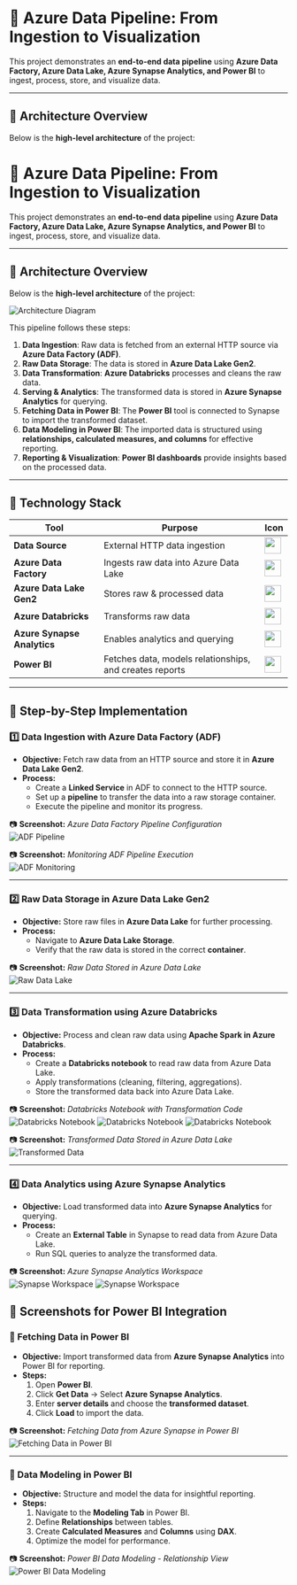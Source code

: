 # 🚀 Azure Data Pipeline: From Ingestion to Visualization

This project demonstrates an **end-to-end data pipeline** using **Azure Data Factory, Azure Data Lake, Azure Synapse Analytics, and Power BI** to ingest, process, store, and visualize data.

---

## 📌 Architecture Overview

Below is the **high-level architecture** of the project:

# 🚀 Azure Data Pipeline: From Ingestion to Visualization

This project demonstrates an **end-to-end data pipeline** using **Azure Data Factory, Azure Data Lake, Azure Synapse Analytics, and Power BI** to ingest, process, store, and visualize data.

---

## 📌 Architecture Overview

Below is the **high-level architecture** of the project:

![Architecture Diagram](screenshots/Architecture_Diagram.png)

This pipeline follows these steps:
1. **Data Ingestion**: Raw data is fetched from an external HTTP source via **Azure Data Factory (ADF)**.
2. **Raw Data Storage**: The data is stored in **Azure Data Lake Gen2**.
3. **Data Transformation**: **Azure Databricks** processes and cleans the raw data.
4. **Serving & Analytics**: The transformed data is stored in **Azure Synapse Analytics** for querying.
5. **Fetching Data in Power BI**: The **Power BI** tool is connected to Synapse to import the transformed dataset.
6. **Data Modeling in Power BI**: The imported data is structured using **relationships, calculated measures, and columns** for effective reporting.
7. **Reporting & Visualization**: **Power BI dashboards** provide insights based on the processed data.

---

## 🔹 **Technology Stack**

| Tool                     | Purpose                                      | Icon |
|--------------------------|----------------------------------------------|------|
| **Data Source**           | External HTTP data ingestion                | <img src="icons/http.png" width="30" height="30" /> |
| **Azure Data Factory**    | Ingests raw data into Azure Data Lake        | <img src="icons/adf.png" width="30" height="30" /> |
| **Azure Data Lake Gen2**  | Stores raw & processed data                  | <img src="icons/data_lake.png" width="30" height="30" /> |
| **Azure Databricks**      | Transforms raw data                         | <img src="icons/databricks.png" width="30" height="30" /> |
| **Azure Synapse Analytics** | Enables analytics and querying             | <img src="icons/Synapse.png"  height="30" /> |
| **Power BI**              | Fetches data, models relationships, and creates reports | <img src="icons/powerbi.png" width="30" height="30" /> |


---


## 🚀 Step-by-Step Implementation

### 1️⃣ Data Ingestion with Azure Data Factory (ADF)
- **Objective:** Fetch raw data from an HTTP source and store it in **Azure Data Lake Gen2**.
- **Process:**
  - Create a **Linked Service** in ADF to connect to the HTTP source.
  - Set up a **pipeline** to transfer the data into a raw storage container.
  - Execute the pipeline and monitor its progress.

📷 **Screenshot:** *Azure Data Factory Pipeline Configuration*  
![ADF Pipeline](screenshots/adf_pipeline.png)

📷 **Screenshot:** *Monitoring ADF Pipeline Execution*  
![ADF Monitoring](screenshots/adf_monitoring.png)

---

### 2️⃣ Raw Data Storage in Azure Data Lake Gen2
- **Objective:** Store raw files in **Azure Data Lake** for further processing.
- **Process:**
  - Navigate to **Azure Data Lake Storage**.
  - Verify that the raw data is stored in the correct **container**.

📷 **Screenshot:** *Raw Data Stored in Azure Data Lake*  
![Raw Data Lake](screenshots/raw_data_lake.png)

---

### 3️⃣ Data Transformation using Azure Databricks
- **Objective:** Process and clean raw data using **Apache Spark in Azure Databricks**.
- **Process:**
  - Create a **Databricks notebook** to read raw data from Azure Data Lake.
  - Apply transformations (cleaning, filtering, aggregations).
  - Store the transformed data back into Azure Data Lake.

📷 **Screenshot:** *Databricks Notebook with Transformation Code*  
![Databricks Notebook](screenshots/databricks_notebook1.png)
![Databricks Notebook](screenshots/databricks_notebook2.png)
![Databricks Notebook](screenshots/databricks_notebook3.png)

📷 **Screenshot:** *Transformed Data Stored in Azure Data Lake*  
![Transformed Data](screenshots/transformed_data_lake.png)

---

### 4️⃣ Data Analytics using Azure Synapse Analytics
- **Objective:** Load transformed data into **Azure Synapse Analytics** for querying.
- **Process:**
  - Create an **External Table** in Synapse to read data from Azure Data Lake.
  - Run SQL queries to analyze the transformed data.

📷 **Screenshot:** *Azure Synapse Analytics Workspace*  
![Synapse Workspace](screenshots/synapse_workspace1.png)
![Synapse Workspace](screenshots/synapse_workspace2.png)

## 📸 **Screenshots for Power BI Integration**  

### 🔹 Fetching Data in Power BI  
- **Objective:** Import transformed data from **Azure Synapse Analytics** into Power BI for reporting.  
- **Steps:**
  1. Open **Power BI**.
  2. Click **Get Data** → Select **Azure Synapse Analytics**.
  3. Enter **server details** and choose the **transformed dataset**.
  4. Click **Load** to import the data.

📷 **Screenshot:** *Fetching Data from Azure Synapse in Power BI*  
![Fetching Data in Power BI](screenshots/powerbi_fetch_data.png)

---

### 🔹 Data Modeling in Power BI  
- **Objective:** Structure and model the data for insightful reporting.  
- **Steps:**
  1. Navigate to the **Modeling Tab** in Power BI.
  2. Define **Relationships** between tables.
  3. Create **Calculated Measures** and **Columns** using **DAX**.
  4. Optimize the model for performance.

📷 **Screenshot:** *Power BI Data Modeling - Relationship View*  
![Power BI Data Modeling](screenshots/powerbi_data_modeling.png)



